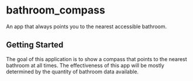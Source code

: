 # bathroom_compass

An app that always points you to the nearest accessible bathroom.

## Getting Started

The goal of this application is to show a compass that points to the nearest bathroom at all times.
The effectiveness of this app will be mostly determined by the quantity of bathroom data available.
